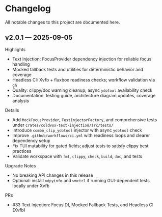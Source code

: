 # Changelog

All notable changes to this project are documented here.

## v2.0.1 — 2025-09-05

Highlights
- Text Injection: FocusProvider dependency injection for reliable focus handling
- Mocked fallback tests and utilities for deterministic behavior and coverage
- Headless CI: Xvfb + fluxbox readiness checks; workflow validation via `gh`
- Quality: clippy/doc warning cleanup; async `ydotool` availability check
- Documentation: testing guide, architecture diagram updates, coverage analysis

Details
- Add `MockFocusProvider`, `TestInjectorFactory`, and comprehensive tests under `crates/coldvox-text-injection/src/tests/`
- Introduce `combo_clip_ydotool` injector with async `ydotool` check
- Improve `.github/workflows/ci.yml` with readiness loops and clearer dependency setup
- Fix TUI mutability for gated fields; adjust tests to satisfy clippy best practices
- Validate workspace with `fmt`, `clippy`, `check`, `build`, `doc`, and tests

Upgrade Notes
- No breaking API changes in this release
- Optional: install `xdpyinfo` and `wmctrl` if running GUI-dependent tests locally under Xvfb

PRs
- #33 Text Injection: Focus DI, Mocked Fallback Tests, and Headless CI (Xvfb)
